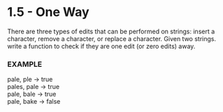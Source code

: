 # 1.5 - One Way

There are three types of edits that can be performed on strings: insert a character, remove a character, or replace a character. Given two strings. write a function to check if they are one edit (or zero edits) away.

### EXAMPLE
pale, ple -> true  
pales, pale -> true  
pale, bale -> true  
pale, bake -> false
